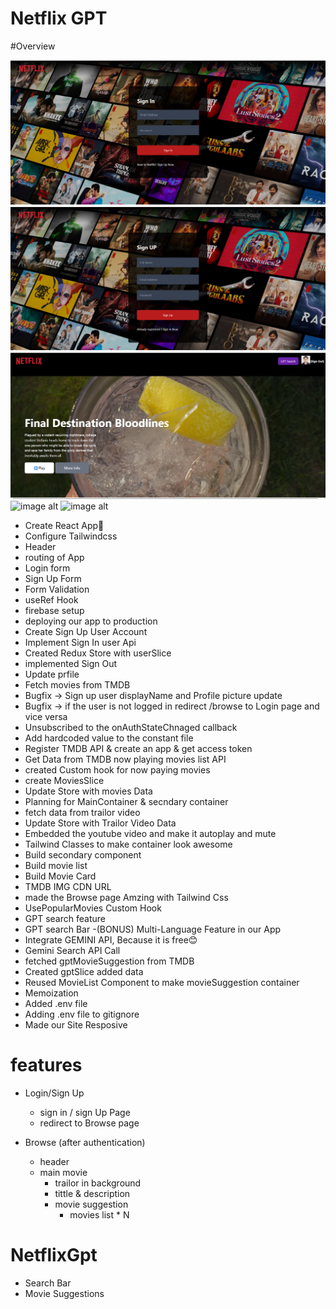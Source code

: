# Netflix GPT

#Overview

![image alt](https://github.com/mdgulamrasulkhan/netflix-gemini/blob/e40c3dad7c41e4ec82cc36ed41ac840da234690e/Screenshot%202025-06-27%20182029.png)
![image alt](https://github.com/mdgulamrasulkhan/netflix-gemini/blob/ffc4d93e0c2059de792df4eea0fa3cd3cc8c96d0/Screenshot%202025-06-29%20181231.png)
![image alt](https://github.com/mdgulamrasulkhan/netflix-gemini/blob/5a45d7eea8eab369b95dd66ae09d8c75885b7b74/Screenshot%202025-06-29%20180946.png)
![image alt]()
![image alt]()

- Create React App🚀
- Configure Tailwindcss
- Header
- routing of App
- Login form
- Sign Up Form
- Form Validation
- useRef Hook
- firebase setup
- deploying our app to production
- Create Sign Up User Account
- Implement Sign In user Api
- Created Redux Store with userSlice
- implemented Sign Out
- Update prfile
- Fetch movies from TMDB
- Bugfix -> Sign up user displayName and Profile picture update
- Bugfix -> if the user is not logged in redirect /browse to Login page and vice versa
- Unsubscribed to the onAuthStateChnaged callback
- Add hardcoded value to the constant file
- Register TMDB API & create an app & get access token
- Get Data from TMDB now playing movies list API
- created Custom hook for now paying movies
- create MoviesSlice
- Update Store with movies Data
- Planning for MainContainer & secndary container
- fetch data from trailor video
- Update Store with Trailor Video Data
- Embedded the youtube video and make it autoplay and mute
- Tailwind Classes to make container look awesome
- Build secondary component
- Build movie list
- Build Movie Card
- TMDB IMG CDN URL
- made the Browse page Amzing with Tailwind Css
- UsePopularMovies Custom Hook
- GPT search feature
- GPT search Bar
  -(BONUS) Multi-Language Feature in our App
- Integrate GEMINI API, Because it is free😊
- Gemini Search API Call
- fetched gptMovieSuggestion from TMDB
- Created gptSlice added data
- Reused MovieList Component to make movieSuggestion container
- Memoization
- Added .env file
- Adding .env file to gitignore
- Made our Site Resposive

# features

- Login/Sign Up

  - sign in / sign Up Page
  - redirect to Browse page

- Browse (after authentication)
  - header
  - main movie
    - trailor in background
    - tittle & description
    - movie suggestion
      - movies list \* N

# NetflixGpt

- Search Bar
- Movie Suggestions
